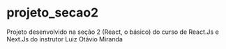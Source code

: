 # projeto_secao2
Projeto desenvolvido na seção 2 (React, o básico) do curso de React.Js e Next.Js do instrutor Luiz Otávio Miranda
